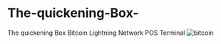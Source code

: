 # The-quickening-Box-
 The quickening Box Bitcoin Lightning Network POS Terminal
![bitcoin](https://github.com/cryptonobo/The-quickening-Box-/blob/master/pub_cloaksV2.png)
